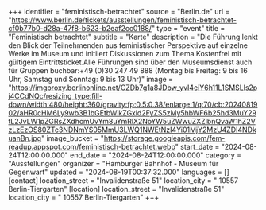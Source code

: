 +++
identifier = "feministisch-betrachtet"
source = "Berlin.de"
url = "https://www.berlin.de/tickets/ausstellungen/feministisch-betrachtet-cf0b77b0-d28a-47f8-b623-b2eaf2cc0188/"
type = "event"
title = "Feministisch betrachtet"
subtitle = "Karte"
description = "Die Führung lenkt den Blick der Teilnehmenden aus feministischer Perspektive auf einzelne Werke im Museum und initiiert Diskussionen zum Thema.Kostenfrei mit gültigem Eintrittsticket.Alle Führungen sind über den Museumsdienst auch für Gruppen buchbar:+49 (0)30 247 49 888 (Montag bis Freitag: 9 bis 16 Uhr, Samstag und Sonntag: 9 bis 13 Uhr)"
image = "https://imgproxy.berlinonline.net/CZDb7g1a8JDbw_yvI4eiY6h11L1SMSLls2pj4CCdNQc/resizing_type:fill-down/width:480/height:360/gravity:fp:0.5:0.38/enlarge:1/q:70/cb:2024081902/aHR0cHM6Ly9wb3B1bGEtbWlkZGxld2FyZS5zMy5hbWF6b25hd3MuY29tL2JvLW1pZGRsZXdhcmUvYm8uYmRlX2NoYW5uZWwuZXZlbnQvaW1hZ2VzLzEzOS80ZTc3NDNmYS05MmU3LWQ1NWEtNzI4Yi01MjY2MzU4ZDI4NDkuanBn.jpg"
image_bucket = "https://storage.googleapis.com/fem-readup.appspot.com/feministisch-betrachtet.webp"
start_date = "2024-08-24T12:00:00.000"
end_date = "2024-08-24T12:00:00.000"
category = "Ausstellungen"
organizer = "Hamburger Bahnhof - Museum für Gegenwart"
updated = "2024-08-19T00:37:32.000"
languages = []
[contact]
location_street = "Invalidenstraße 51"
location_city = " 10557 Berlin-Tiergarten"
[location]
location_street = "Invalidenstraße 51"
location_city = " 10557 Berlin-Tiergarten"
+++
